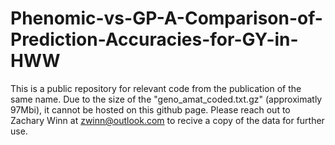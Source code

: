 # Phenomic-vs-GP-A-Comparison-of-Prediction-Accuracies-for-GY-in-HWW
This is a public repository for relevant code from the publication of the same name. Due to the size of the "geno_amat_coded.txt.gz" (approximatly 97Mbi), it cannot be hosted on this github page. Please reach out to Zachary Winn at zwinn@outlook.com to recive a copy of the data for further use.
